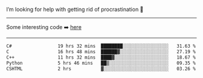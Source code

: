 I’m looking for help with getting rid of procrastination 🤔

-----

Some interesting code :arrow_right: [here](https://github.com/zhen8838/playground)

-----

<!--START_SECTION:waka-->

```txt
C#                 19 hrs 32 mins  ████████░░░░░░░░░░░░░░░░░   31.63 %
C                  16 hrs 48 mins  ██████▓░░░░░░░░░░░░░░░░░░   27.19 %
C++                11 hrs 32 mins  ████▓░░░░░░░░░░░░░░░░░░░░   18.67 %
Python             5 hrs 46 mins   ██▒░░░░░░░░░░░░░░░░░░░░░░   09.35 %
CSHTML             2 hrs           ▓░░░░░░░░░░░░░░░░░░░░░░░░   03.26 %
```

<!--END_SECTION:waka-->

<!--
**zhen8838/zhen8838** is a ✨ _special_ ✨ repository because its `README.md` (this file) appears on your GitHub profile.

Here are some ideas to get you started:

- 🔭 I’m currently working on ...
- 🌱 I’m currently learning ...
- 👯 I’m looking to collaborate on ...
 ...
- 💬 Ask me about ...
- 📫 How to reach me: ...
- 😄 Pronouns: ...
- ⚡ Fun fact: ...
-->
